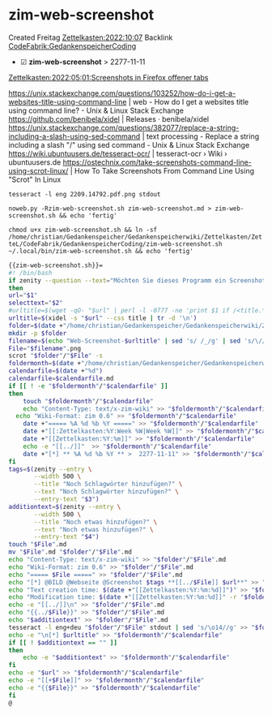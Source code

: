 # zim-web-screenshot
Created Freitag [Zettelkasten:2022:10:07]()
Backlink [CodeFabrik:GedankenspeicherCoding](../GedankenspeicherCoding.md)

* ☑ **zim-web-screenshot**  >  2277-11-11


[Zettelkasten:2022:05:01:Screenshots in Firefox offener tabs]()

<https://unix.stackexchange.com/questions/103252/how-do-i-get-a-websites-title-using-command-line> | web - How do I get a websites title using command line? - Unix & Linux Stack Exchange
<https://github.com/benibela/xidel> | Releases · benibela/xidel
<https://unix.stackexchange.com/questions/382077/replace-a-string-including-a-slash-using-sed-command> | text processing - Replace a string including a slash "/" using sed command - Unix & Linux Stack Exchange
<https://wiki.ubuntuusers.de/tesseract-ocr/> | tesseract-ocr › Wiki › ubuntuusers.de
<https://ostechnix.com/take-screenshots-command-line-using-scrot-linux/> | How To Take Screenshots From Command Line Using "Scrot" In Linux

``tesseract -l eng 2209.14792.pdf.png stdout``

  ``noweb.py -Rzim-web-screenshot.sh zim-web-screenshot.md > zim-web-screenshot.sh && echo 'fertig'``


``chmod u+x zim-web-screenshot.sh && ln -sf /home/christian/Gedankenspeicher/Gedankenspeicherwiki/Zettelkasten/ZetteL/CodeFabrik/GedankenspeicherCoding/zim-web-screenshot.sh ~/.local/bin/zim-web-screenshot.sh && echo 'fertig'``

```bash
{{zim-web-screenshot.sh}}=
#! /bin/bash
if zenity --question --text="Möchten Sie dieses Programm ein Screenshot aufnehmen?"
then 
url="$1"
selecttext="$2"
#urltitle=$(wget -qO- "$url" | perl -l -0777 -ne 'print $1 if /<title.*?>\s*(.*?)\s*<\/title/si' | recode html..)
urltitle=$(xidel -s "$url" --css title | tr -d '\n')
folder=$(date +"/home/christian/Gedankenspeicher/Gedankenspeicherwiki/Zettelkasten/%Y/%m/%d")
mkdir -p $folder
filename=$(echo "Web-Screenshot-$urltitle" | sed 's/ /_/g' | sed 's/\//_/g' | sed 's/?/__/g' | sed 's/:/;/g'| sed -e "s/'/_/g" | sed 's/\"//g' | sed 's/\&/n/g' | sed -e "s/|//g" | sed 's/\[/(/g' | sed 's/\]/)/g')
File="$filename".png
scrot "$folder"/"$File" -s
foldermonth=$(date +"/home/christian/Gedankenspeicher/Gedankenspeicherwiki/Zettelkasten/%Y/%m")
calendarfile=$(date +"%d")
calendarfile=$calendarfile.md
if [[ ! -e "$foldermonth"/"$calendarfile" ]] 
then
	touch "$foldermonth"/"$calendarfile"
	echo "Content-Type: text/x-zim-wiki" >> "$foldermonth"/"$calendarfile"
  echo "Wiki-Format: zim 0.6" >> "$foldermonth"/"$calendarfile"
	date +"===== %A %d %b %Y =====" >> "$foldermonth"/"$calendarfile"
	date +"[[:Zettelkasten:%Y:Week %W|Week %W]]" >> "$foldermonth"/"$calendarfile"
	date +"[[Zettelkasten:%Y:%m]]" >> "$foldermonth"/"$calendarfile"
	echo -e "[[../]]"  >> "$foldermonth"/"$calendarfile"
	date +"[*] ** %A %d %b %Y ** >  2277-11-11" >> "$foldermonth"/"$calendarfile"
fi
tags=$(zenity --entry \
       --width 500 \
       --title "Noch Schlagwörter hinzufügen?" \
       --text "Noch Schlagwörter hinzufügen?" \
       --entry-text "$3")
additiontext=$(zenity --entry \
       --width 500 \
       --title "Noch etwas hinzufügen?" \
       --text "Noch etwas hinzufügen?" \
       --entry-text "$4")
touch "$File".md
mv "$File".md "$folder"/"$File".md
echo "Content-Type: text/x-zim-wiki" >> "$folder"/"$File".md
echo "Wiki-Format: zim 0.6" >> "$folder"/"$File".md
echo "===== $File =====" >> "$folder"/"$File".md
echo "[*] @BILD @Webseite @Screenshot $tags **[[../$File]] $url**" >> "$folder"/"$File".md
echo "Text creation time: $(date +"[[Zettelkasten:%Y:%m:%d]]")" >> "$folder"/"$File".md
echo "Modification time: $(date +"[[Zettelkasten:%Y:%m:%d]]" -r "$folder"/"$File")" >> "$folder"/"$File".md
echo -e "[[../]]\n" >> "$folder"/"$File".md
echo "{{../$File}}" >> "$folder"/"$File".md
echo "$additiontext" >> "$folder"/"$File".md
tesseract -l eng+deu "$folder"/"$File" stdout | sed 's/\o14//g' >> "$folder"/"$File".md
echo -e "\n[*] $urltitle" >> "$foldermonth"/"$calendarfile"
if [[ ! $additiontext == "" ]]
then
	echo -e "$additiontext" >> "$foldermonth"/"$calendarfile"
fi
echo -e "$url" >> "$foldermonth"/"$calendarfile"
echo -e "[[+$File]]" >> "$foldermonth"/"$calendarfile"
echo -e "{{$File}}" >> "$foldermonth"/"$calendarfile"
fi
@
```


